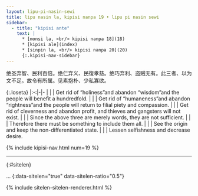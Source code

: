 ```yaml
---
layout: lipu-pi-nasin-sewi
title: lipu nasin la, kipisi nanpa 19 • lipu pi nasin sewi
sidebar:
  - title: "kipisi ante"
    text: |
      * [monsi la, <br/> kipisi nanpa 18](18)
      * [kipisi ale](index)
      * [sinpin la, <br/> kipisi nanpa 20](20)
      {:.kipisi-nav-sidebar}
---
```


绝圣弃智、民利百倍。绝仁弃义、民復孝慈。绝巧弃利、盗贼无有。此三者、以为文不足。故令有所属。见素抱朴、少私寡欲。

{:.loseta}
|:-:|-|-
|  |  | Get rid of “holiness”and abandon “wisdom”and the people will benefit a hundredfold.
|  |  | Get rid of “humaneness”and abandon “rightness”and the people will return to filial piety and compassion.
|  |  | Get rid of cleverness and abandon profit, and thieves and gangsters will not exist.
|  |  | Since the above three are merely words, they are not sufficient.
|  |  | Therefore there must be something to include them all.
|  |  | See the origin and keep the non-differentiated state.
|  |  | Lessen selfishness and decrease desire.

{% include kipisi-nav.html num=19 %}

-------
{:#sitelen}

...
{:data-sitelen="true" data-sitelen-ratio="0.5"}

{% include sitelen-sitelen-renderer.html %}
